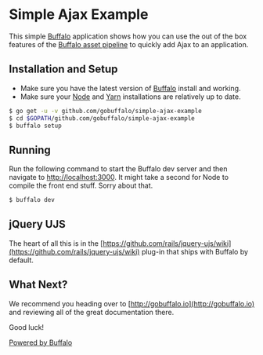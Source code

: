 # Simple Ajax Example

This simple [Buffalo](https://gobuffalo.io) application shows how you can use the out of the box features of the [Buffalo asset pipeline](https://gobuffalo.io/en/docs/assets) to quickly add Ajax to an application.

## Installation and Setup

* Make sure you have the latest version of [Buffalo](https://gobuffalo.io) install and working.
* Make sure your [Node](https://nodejs.org/en/) and [Yarn](https://yarnpkg.com/en/) installations are relatively up to date.

```bash
$ go get -u -v github.com/gobuffalo/simple-ajax-example
$ cd $GOPATH/github.com/gobuffalo/simple-ajax-example
$ buffalo setup
```

## Running

Run the following command to start the Buffalo dev server and then navigate to [http://localhost:3000](http://localhost:3000). It might take a second for Node to compile the front end stuff. Sorry about that.

```bash
$ buffalo dev
```

## jQuery UJS

The heart of all this is in the [https://github.com/rails/jquery-ujs/wiki](https://github.com/rails/jquery-ujs/wiki) plug-in that ships with Buffalo by default.

## What Next?

We recommend you heading over to [http://gobuffalo.io](http://gobuffalo.io) and reviewing all of the great documentation there.

Good luck!

[Powered by Buffalo](http://gobuffalo.io)
